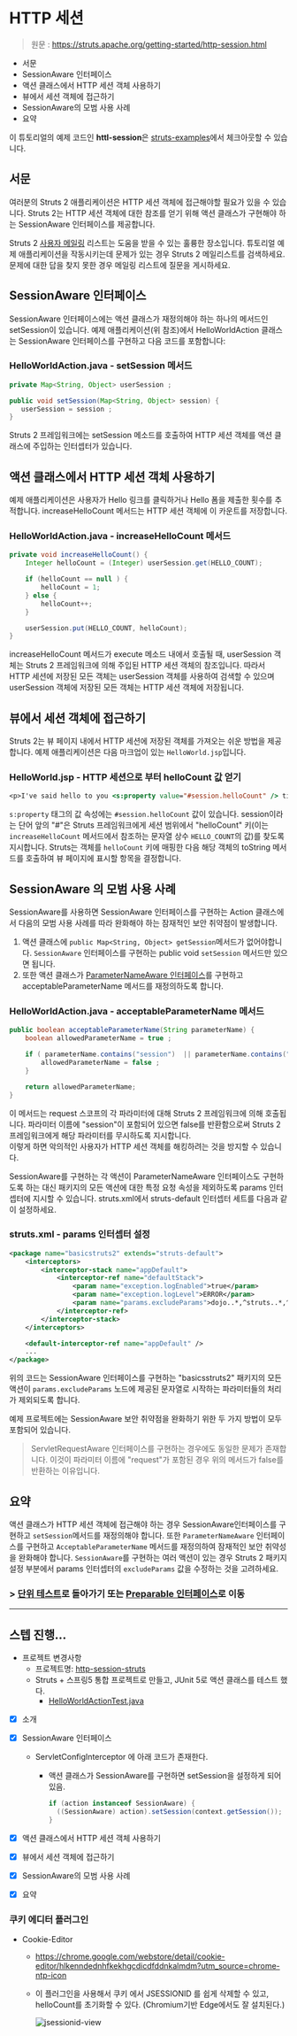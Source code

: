 # HTTP 세션

> 원문 : https://struts.apache.org/getting-started/http-session.html

* 서문
* SessionAware 인터페이스
* 액션 클래스에서 HTTP 세션 객체 사용하기
* 뷰에서 세션 객체에 접근하기
* SessionAware의 모범 사용 사례
* 요약


이 튜토리얼의 예제 코드인 **httl-session**은 [struts-examples](https://github.com/apache/struts-examples)에서 체크아웃할 수 있습니다.



## 서문

여러분의 Struts 2 애플리케이션은 HTTP 세션 객체에 접근해야할 필요가 있을 수 있습니다. Struts 2는 HTTP 세션 객체에 대한 참조를 얻기 위해 액션 클래스가 구현해야 하는 SessionAware 인터페이스를 제공합니다.

Struts 2 [사용자 메일링](http://struts.apache.org/mail.html) 리스트는 도움을 받을 수 있는 훌륭한 장소입니다. 튜토리얼 예제 애플리케이션을 작동시키는데 문제가 있는 경우 Struts 2 메일리스트를 검색하세요. 문제에 대한 답을 찾지 못한 경우 메일링 리스트에 질문을 게시하세요.



## SessionAware 인터페이스

SessionAware 인터페이스에는 액션 클래스가 재정의해야 하는 하나의 메서드인 setSession이 있습니다. 예제 애플리케이션(위 참조)에서 HelloWorldAction 클래스는 SessionAware 인터페이스를 구현하고 다음 코드를 포함합니다:

### HelloWorldAction.java - setSession 메서드

```java
private Map<String, Object> userSession ;

public void setSession(Map<String, Object> session) {
   userSession = session ;
}
```

Struts 2 프레임워크에는 setSession 메소드를 호출하여 HTTP 세션 객체를 액션 클래스에 주입하는 인터셉터가 있습니다.



## 액션 클래스에서 HTTP 세션 객체 사용하기

예제 애플리케이션은 사용자가 Hello 링크를 클릭하거나 Hello 폼을 제출한 횟수를 추적합니다. increaseHelloCount 메서드는 HTTP 세션 객체에 이 카운트를 저장합니다. 

### HelloWorldAction.java - increaseHelloCount 메서드

```java
private void increaseHelloCount() {
    Integer helloCount = (Integer) userSession.get(HELLO_COUNT);

    if (helloCount == null ) {
        helloCount = 1;
    } else {
        helloCount++;
    }

    userSession.put(HELLO_COUNT, helloCount);
}
```

increaseHelloCount 메서드가 execute 메소드 내에서 호출될 때, userSession 객체는 Struts 2 프레임워크에 의해 주입된 HTTP 세션 객체의 참조입니다. 따라서 HTTP 세션에 저장된 모든 객체는 userSession 객체를 사용하여 검색할 수 있으며 userSession 객체에 저장된 모든 객체는 HTTP 세션 객체에 저장됩니다.



## 뷰에서 세션 객체에 접근하기

Struts 2는 뷰 페이지 내에서 HTTP 세션에 저장된 객체를 가져오는 쉬운 방법을 제공합니다. 예제 애플리케이션은 다음 마크업이 있는 `HelloWorld.jsp`입니다.

### HelloWorld.jsp  - HTTP 세션으로 부터 helloCount  값 얻기

```jsp
<p>I've said hello to you <s:property value="#session.helloCount" /> times!</p>
```

`s:property` 태그의 값 속성에는 `#session.helloCount` 값이 있습니다. session이라는 단어 앞의 "#"은 Struts 프레임워크에게 세션 범위에서 "helloCount" 키(이는 `increaseHelloCount` 메서드에서 참조하는 문자열 상수 `HELLO_COUNT`의 값)를 찾도록 지시합니다. Struts는 객체를 `helloCount` 키에 매핑한 다음 해당 객체의 toString 메서드를 호출하여 뷰 페이지에 표시할 항목을 결정합니다.



## SessionAware 의 모범 사용 사례

SessionAware를 사용하면 SessionAware 인터페이스를 구현하는 Action 클래스에서 다음의 모범 사용 사례를 따라 완화해야 하는 잠재적인 보안 취약점이 발생합니다.

1. 액션 클래스에 `public Map<String, Object> getSession`메서드가 없어야합니다. `SessionAware` 인터페이스를 구현하는 public void `setSession` 메서드만 있으면 됩니다.
2. 또한 액션 클래스가 [ParameterNameAware 인터페이스](https://struts.apache.org/maven/struts2-core/apidocs/com/opensymphony/xwork2/interceptor/ParameterNameAware.html)를 구현하고 acceptableParameterName 메서드를 재정의하도록 합니다.

### HelloWorldAction.java - acceptableParameterName 메서드

```java
public boolean acceptableParameterName(String parameterName) {
    boolean allowedParameterName = true ;

    if ( parameterName.contains("session")  || parameterName.contains("request") ) {
        allowedParameterName = false ;
    } 

    return allowedParameterName;
}
```

이 메서드는 request 스코프의 각 파라미터에 대해 Struts 2 프레임워크에 의해 호출됩니다. 파라미터 이름에 "session"이 포함되어 있으면 false를 반환함으로써 Struts 2 프레임워크에게 해당 파라미터를 무시하도록 지시합니다.<br>이렇게 하면 악의적인 사용자가 HTTP 세션 객체를 해킹하려는 것을 방지할 수 있습니다.

SessionAware를 구현하는 각 액션이 ParameterNameAware 인터페이스도 구현하도록 하는 대신 패키지의 모든 액션에 대한 특정 요청 속성을 제외하도록 params 인터셉터에 지시할 수 있습니다. struts.xml에서 struts-default 인터셉터 세트를 다음과 같이 설정하세요.

### struts.xml - params 인터셉터 설정

```xml
<package name="basicstruts2" extends="struts-default">
    <interceptors>
        <interceptor-stack name="appDefault">
            <interceptor-ref name="defaultStack">
                <param name="exception.logEnabled">true</param>
                <param name="exception.logLevel">ERROR</param>
                <param name="params.excludeParams">dojo..*,^struts..*,^session..*,^request..*,^application..*,^servlet(Request|Response)..*,parameters...*</param>
            </interceptor-ref>
        </interceptor-stack>
    </interceptors>

    <default-interceptor-ref name="appDefault" />
    ...
</package>
```

위의 코드는 SessionAware 인터페이스를 구현하는 "basicsstruts2" 패키지의 모든 액션이 `params.excludeParams` 노드에 제공된 문자열로 시작하는 파라미터들의 처리가 제외되도록 합니다.

예제 프로젝트에는 SessionAware 보안 취약점을 완화하기 위한 두 가지 방법이 모두 포함되어 있습니다.

>ServletRequestAware 인터페이스를 구현하는 경우에도 동일한 문제가 존재합니다. 이것이 파라미터 이름에 "request"가 포함된 경우 위의 메서드가 false를 반환하는 이유입니다.



## 요약

액션 클래스가 HTTP 세션 객체에 접근해야 하는 경우 SessionAware인터페이스를 구현하고 `setSession`메서드를 재정의해야 합니다. 또한 `ParameterNameAware` 인터페이스를 구현하고 `AcceptableParameterName` 메서드를 재정의하여 잠재적인 보안 취약성을 완화해야 합니다. `SessionAware`를 구현하는 여러 액션이 있는 경우 Struts 2 패키지 설정 부분에서 params 인터셉터의 `excludeParams` 값을 수정하는 것을 고려하세요.



### >  [단위 테스트](../unit-testing)로 돌아가기 또는 [Preparable 인터페이스](https://struts.apache.org/getting-started/preperable-interface.html)로 이동

---



## 스텝 진행...

* 프로젝트 변경사항
  * 프로젝트명: [http-session-struts](http-session-struts)
  * Struts + 스프링5 통합 프로젝트로 만들고, JUnit 5로 액션 클래스를 테스트 했다.
    * [HelloWorldActionTest.java](http-session-struts/src/test/java/org/fp024/struts2/study/helloworld/HelloWorldActionTest.java)

* [x] 소개

* [x] SessionAware 인터페이스

  * ServletConfigInterceptor 에 아래 코드가 존재한다. 

      * 액션 클래스가 SessionAware를 구현하면 setSession을 설정하게 되어있음.

          ```java
          if (action instanceof SessionAware) {
            ((SessionAware) action).setSession(context.getSession());
          }
          ```

  

* [x] 액션 클래스에서 HTTP 세션 객체 사용하기

* [x] 뷰에서 세션 객체에 접근하기

* [x] SessionAware의 모범 사용 사례

* [x] 요약

  


### 쿠키 에디터 플러그인

 * Cookie-Editor

   * https://chrome.google.com/webstore/detail/cookie-editor/hlkenndednhfkekhgcdicdfddnkalmdm?utm_source=chrome-ntp-icon

   * 이 플러그인을 사용해서 쿠키 에서 JSESSIONID 를 쉽게 삭제할 수 있고, helloCount를 초기화할 수 있다. (Chromium기반 Edge에서도 잘 설치된다.)

     ![jsessionid-view](doc-resources/jsessionid-view.png)



